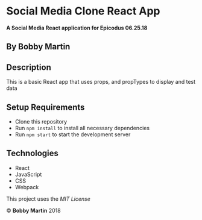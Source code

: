 # Social Media Clone React App
**A Social Media React application for Epicodus 06.25.18**

## By Bobby Martin

## Description
This is a basic React app that uses props, and propTypes to display and test data

## Setup Requirements

* Clone this repository
* Run `npm install` to install all necessary dependencies
* Run `npm start` to start the development server

## Technologies
* React
* JavaScript
* CSS
* Webpack

This project uses the _MIT License_  

&copy; **Bobby Martin** 2018
